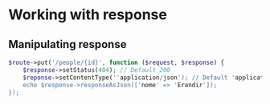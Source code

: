 # Working with response

## Manipulating response
```php
$route->put('/people/{id}', function ($request, $response) {
    $response->setStatus(404); // Default 200
    $reponse->setContentType(''application/json'); // Default 'application/json'
    echo $response->responseAsJson(['nome' => 'Erandir']);
});
```